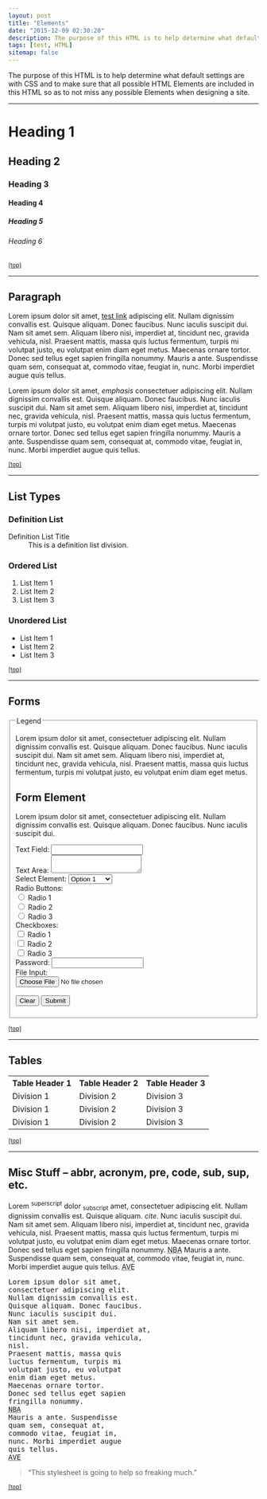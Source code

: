 ```yaml
---
layout: post
title: "Elements"
date: "2015-12-09 02:30:20"
description: The purpose of this HTML is to help determine what default settings are with CSS and to make sure that all possible HTML Elements are included...
tags: [test, HTML]
sitemap: false
---
```


The purpose of this HTML is to help determine what default settings are with CSS and to make sure that all possible HTML Elements are included in this HTML so as to not miss any possible Elements when designing a site.

<hr>

<h1>Heading 1</h1>
<h2>Heading 2</h2>
<h3>Heading 3</h3>
<h4>Heading 4</h4>
<h5>Heading 5</h5>
<h6>Heading 6</h6>

<p><small><a href="#content">[top]</a></small></p>

<hr>

<h2 id="paragraph">Paragraph</h2>

<p>Lorem ipsum dolor sit amet, <a href="#" title="test link">test link</a> adipiscing elit. Nullam dignissim convallis est. Quisque aliquam. Donec faucibus. Nunc iaculis suscipit dui. Nam sit amet sem. Aliquam libero nisi, imperdiet at, tincidunt nec, gravida vehicula, nisl. Praesent mattis, massa quis luctus fermentum, turpis mi volutpat justo, eu volutpat enim diam eget metus. Maecenas ornare tortor. Donec sed tellus eget sapien fringilla nonummy. Mauris a ante. Suspendisse quam sem, consequat at, commodo vitae, feugiat in, nunc. Morbi imperdiet augue quis tellus.</p>

<p>Lorem ipsum dolor sit amet, <em>emphasis</em> consectetuer adipiscing elit. Nullam dignissim convallis est. Quisque aliquam. Donec faucibus. Nunc iaculis suscipit dui. Nam sit amet sem. Aliquam libero nisi, imperdiet at, tincidunt nec, gravida vehicula, nisl. Praesent mattis, massa quis luctus fermentum, turpis mi volutpat justo, eu volutpat enim diam eget metus. Maecenas ornare tortor. Donec sed tellus eget sapien fringilla nonummy. Mauris a ante. Suspendisse quam sem, consequat at, commodo vitae, feugiat in, nunc. Morbi imperdiet augue quis tellus.</p>

<p><small><a href="#content">[top]</a></small></p>

<hr>

<h2 id="list_types">List Types</h2>

<h3>Definition List</h3>
<dl>
<dt>Definition List Title</dt>
<dd>This is a definition list division.</dd>
</dl>
<h3>Ordered List</h3>
<ol>
<li>List Item 1</li>
<li>List Item 2</li>
<li>List Item 3</li>
</ol>
<h3>Unordered List</h3>
<ul>
<li>List Item 1</li>
<li>List Item 2</li>
<li>List Item 3</li>
</ul>

<p><small><a href="#content">[top]</a></small></p>

<hr>

<h2 id="form_elements">Forms</h2>

<fieldset>
<legend>Legend</legend>
<p>Lorem ipsum dolor sit amet, consectetuer adipiscing elit. Nullam dignissim convallis est. Quisque aliquam. Donec faucibus. Nunc iaculis suscipit dui. Nam sit amet sem. Aliquam libero nisi, imperdiet at, tincidunt nec, gravida vehicula, nisl. Praesent mattis, massa quis luctus fermentum, turpis mi volutpat justo, eu volutpat enim diam eget metus.</p>

<form>

<h2>Form Element</h2>

<p>Lorem ipsum dolor sit amet, consectetuer adipiscing elit. Nullam dignissim convallis est. Quisque aliquam. Donec faucibus. Nunc iaculis suscipit dui.</p>

<div class="form-group">
<label for="text_field">Text Field:</label>
  <input class="form-control" type="text" id="text_field">
</div>

<div class="form-group">
<label for="text_area">Text Area:</label>
  <textarea class="form-control" id="text_area"></textarea>
</div>

<div class="form-group">
<label for="select_element">Select Element:</label>
<select class="form-control" name="select_element">

<optgroup label="Option Group 1">
<option value="1">Option 1</option>
<option value="2">Option 2</option>
<option value="3">Option 3</option>
</optgroup></p>
<optgroup label="Option Group 2">
<option value="1">Option 1</option>
<option value="2">Option 2</option>
<option value="3">Option 3</option>
</optgroup>
</select>
</div>

<div class="form-group">
<label for="radio_buttons">Radio Buttons:</label><br>
<input type="radio" class="form-check-input" name="radio_button" value="radio_1"> Radio 1<br>
<input type="radio" class="form-check-input" name="radio_button" value="radio_2"> Radio 2<br>
<input type="radio" class="form-check-input" name="radio_button" value="radio_3"> Radio 3
</div>

<div class="form-group">
<label for="checkboxes">Checkboxes:</label><br>
<input type="checkbox" class="form-check-input" name="checkboxes" value="check_1"> Radio 1<br>
<input type="checkbox" class="form-check-input" name="checkboxes" value="check_2"> Radio 2<br>
<input type="checkbox" class="form-check-input" name="checkboxes" value="check_3"> Radio 3
</div>

<div class="form-group">
<label for="password">Password:</label>
<input type="password" class="password form-control" name="password">
</div>

<div class="form-group">
<label for="file">File Input:</label><br>
<input type="file" class="form-control-file" name="file"><br><br>
<input class="btn" type="reset" value="Clear"> <input class="btn btn-primary" type="submit" value="Submit">
</div>

</form>
</fieldset>

<p><small><a href="#content">[top]</a></small></p>

<hr>

<h2 id="tables">Tables</h2>

<table cellspacing="0" cellpadding="0">
<tr>
<th>Table Header 1</th>
<th>Table Header 2</th>
<th>Table Header 3</th>
</tr>
<tr>
<td>Division 1</td>
<td>Division 2</td>
<td>Division 3</td>
</tr>
<tr class="even">
<td>Division 1</td>
<td>Division 2</td>
<td>Division 3</td>
</tr>
<tr>
<td>Division 1</td>
<td>Division 2</td>
<td>Division 3</td>
</tr>
</table>

<p><small><a href="#content">[top]</a></small></p>

<hr>

<h2 id="misc">Misc Stuff &#8211; abbr, acronym, pre, code, sub, sup, etc.</h2>

<p>Lorem <sup>superscript</sup> dolor <sub>subscript</sub> amet, consectetuer adipiscing elit. Nullam dignissim convallis est. Quisque aliquam. <cite>cite</cite>. Nunc iaculis suscipit dui. Nam sit amet sem. Aliquam libero nisi, imperdiet at, tincidunt nec, gravida vehicula, nisl. Praesent mattis, massa quis luctus fermentum, turpis mi volutpat justo, eu volutpat enim diam eget metus. Maecenas ornare tortor. Donec sed tellus eget sapien fringilla nonummy. <acronym title="National Basketball Association">NBA</acronym> Mauris a ante. Suspendisse quam sem, consequat at, commodo vitae, feugiat in, nunc. Morbi imperdiet augue quis tellus.  <abbr title="Avenue">AVE</abbr></p>

<pre>
Lorem ipsum dolor sit amet,
consectetuer adipiscing elit.
Nullam dignissim convallis est.
Quisque aliquam. Donec faucibus.
Nunc iaculis suscipit dui.
Nam sit amet sem.
Aliquam libero nisi, imperdiet at,
tincidunt nec, gravida vehicula,
nisl.
Praesent mattis, massa quis
luctus fermentum, turpis mi
volutpat justo, eu volutpat
enim diam eget metus.
Maecenas ornare tortor.
Donec sed tellus eget sapien
fringilla nonummy.
<acronym title="National Basketball Association">NBA</acronym>
Mauris a ante. Suspendisse
quam sem, consequat at,
commodo vitae, feugiat in,
nunc. Morbi imperdiet augue
quis tellus.  
<abbr title="Avenue">AVE</abbr>
</pre>

> &#8220;This stylesheet is going to help so freaking much.&#8221; 

<p><small><a href="#content">[top]</a></small><br />
